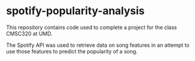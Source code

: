 # spotify-popularity-analysis

This repository contains code used to complete a project for the class CMSC320 at UMD.

The Spotify API was used to retrieve data on song features in an attempt to use those features to predict the popularity of a song.
